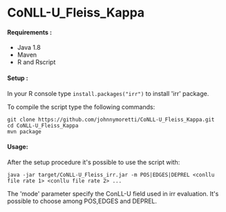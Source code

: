 # CoNLL-U_Fleiss_Kappa

#### Requirements :
- Java 1.8
- Maven
- R and Rscript

#### Setup :

In your R console type `install.packages("irr")` to install 'irr' package.

To compile the script type the following commands:
```
git clone https://github.com/johnnymoretti/CoNLL-U_Fleiss_Kappa.git
cd CoNLL-U_Fleiss_Kappa
mvn package
```

#### Usage:
After the setup procedure it's possible to use the script with:

``
java -jar target/CoNLL-U_Fleiss_irr.jar -m POS|EDGES|DEPREL <conllu file rate 1> <conllu file rate 2> ...
``

The 'mode' parameter specify the ConLL-U field used in irr evaluation. It's possible to choose among POS,EDGES and DEPREL. 
